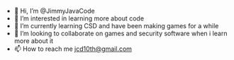 - 👋 Hi, I’m @JimmyJavaCode
- 👀 I’m interested in learning more about code
- 🌱 I’m currently learning CSD and have been making games for a while
- 💞️ I’m looking to collaborate on games and security software when i learn more about it
- 📫 How to reach me jcd10th@gmail.com 

<!---
JimmyJavaCode/JimmyJavaCode is a ✨ special ✨ repository because its `README.md` (this file) appears on your GitHub profile.
You can click the Preview link to take a look at your changes.
--->

